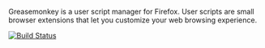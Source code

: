 Greasemonkey is a user script manager for Firefox.
User scripts are small browser extensions that let you customize your
web browsing experience.

[![Build Status](https://travis-ci.org/greasemonkey/greasemonkey.svg?branch=master)](https://travis-ci.org/greasemonkey/greasemonkey/builds/)
